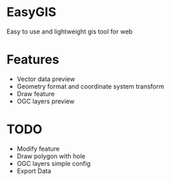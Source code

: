 # EasyGIS
Easy to use and lightweight gis tool for web

# Features
- Vector data preview
- Geometry format and coordinate system transform
- Draw feature
- OGC layers preview

# TODO
- Modify feature
- Draw polygon with hole
- OGC layers simple config
- Export Data